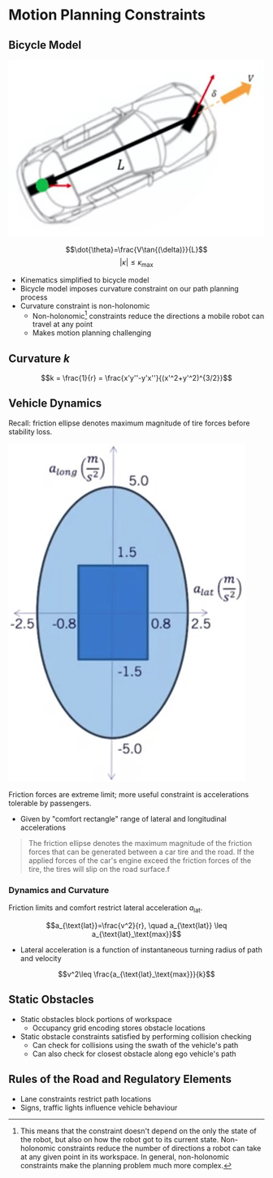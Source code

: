 # Motion Planning Constraints

## Bicycle Model

![bicycle model](./bicycle%20model.jpg)

$$\dot{\theta}=\frac{V\tan{(\delta)}}{L}$$
$$|\kappa|\le \kappa_{\text{max}}$$

* Kinematics simplified to bicycle model
* Bicycle model imposes curvature constraint on our path planning process
* Curvature constraint is non-holonomic
  * Non-holonomic[^1] constraints reduce the directions a mobile robot can travel at any point
  * Makes motion planning challenging

## Curvature $k$

$$k = \frac{1}{r} = \frac{x'y''-y'x''}{(x'^2+y'^2)^{3/2}}$$

## Vehicle Dynamics

Recall: friction ellipse denotes maximum magnitude of tire forces before stability loss.

![friction ellipse](./friction%20ellipse.jpg)

Friction forces are extreme limit; more useful constraint is accelerations tolerable by passengers.

* Given by "comfort rectangle" range of lateral and longitudinal accelerations

> The friction ellipse denotes the maximum magnitude of the friction forces that can be generated between a car tire and the road. If the applied forces of the car's engine exceed the friction forces of the tire, the tires will slip on the road surface.f

### Dynamics and Curvature

Friction limits and comfort restrict lateral acceleration $a_{\text{lat}}$.

$$a_{\text{lat}}=\frac{v^2}{r}, \quad a_{\text{lat}} \leq a_{\text{lat}_\text{max}}$$

* Lateral acceleration is a function of instantaneous turning radius of path and velocity

$$v^2\leq \frac{a_{\text{lat}_\text{max}}}{k}$$

## Static Obstacles

* Static obstacles block portions of workspace
  * Occupancy grid encoding stores obstacle locations
* Static obstacle constraints satisfied by performing collision checking
  * Can check for collisions using the swath of the vehicle's path
  * Can also check for closest obstacle along ego vehicle's path

## Rules of the Road and Regulatory Elements

* Lane constraints restrict path locations
* Signs, traffic lights influence vehicle behaviour

[^1]: This means that the constraint doesn't depend on the only the state of the robot, but also on how the robot got to its current state. Non-holonomic constraints reduce the number of directions a robot can take at any given point in its workspace. In general, non-holonomic constraints make the planning problem much more complex.
